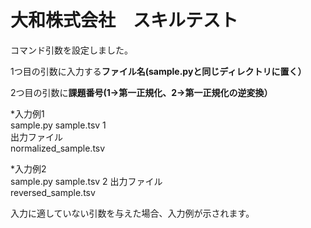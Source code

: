 # 大和株式会社　スキルテスト

コマンド引数を設定しました。

1つ目の引数に入力する**ファイル名(sample.pyと同じディレクトリに置く）**

2つ目の引数に**課題番号(1->第一正規化、2->第一正規化の逆変換）**


*入力例1  
sample.py sample.tsv 1  
出力ファイル  
normalized_sample.tsv   

*入力例2  
sample.py sample.tsv 2
出力ファイル  
reversed_sample.tsv   


入力に適していない引数を与えた場合、入力例が示されます。



